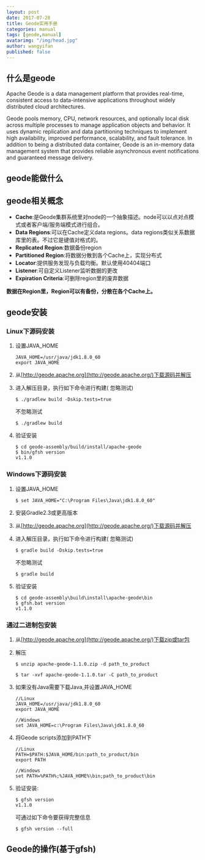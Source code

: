 ```yaml
---
layout: post
date: 2017-07-28
title: Geode实用手册
categories: manual
tags: [geode,manual]
avatarimg: "/img/head.jpg"
author: wangyifan
published: false
---
```




## 什么是geode

Apache Geode is a data management platform that provides real-time, consistent access to data-intensive applications throughout widely distributed cloud architectures.

Geode pools memory, CPU, network resources, and optionally local disk across multiple processes to manage application objects and behavior. It uses dynamic replication and data partitioning techniques to implement high availability, improved performance, scalability, and fault tolerance. In addition to being a distributed data container, Geode is an in-memory data management system that provides reliable asynchronous event notifications and guaranteed message delivery.

## geode能做什么

## geode相关概念

- **Cache**:是Geode集群系统里对node的一个抽象描述。node可以以点对点模式或者客户端/服务端模式进行组合。
- **Data Regions**:可以在Cache定义data regions。data regions类似关系数据库里的表。不过它是键值对格式的。
- **Replicated Region**:数据备份region
- **Partitioned Region**:将数据分散到各个Cache上，实现分布式
- **Locator**:提供服务发现与负载均衡。默认使用40404端口
- **Listener**:可自定义Listener监听数据的更改
- **Expiration Criteria**:可删除region里的废弃数据

**数据在Region里，Region可以有备份，分散在各个Cache上。**

## geode安装

### Linux下源码安装

1. 设置JAVA_HOME

   ```
   JAVA_HOME=/usr/java/jdk1.8.0_60
   export JAVA_HOME

   ```

2. 从[http://geode.apache.org](http://geode.apache.org/)下载源码并解压

3. 进入解压目录，执行如下命令进行构建( 忽略测试)

   ```
   $ ./gradlew build -Dskip.tests=true

   ```

   不忽略测试

   ```
   $ ./gradlew build 

   ```

4. 验证安装

   ```
   $ cd geode-assembly/build/install/apache-geode
   $ bin/gfsh version
   v1.1.0

   ```

### Windows下源码安装

1. 设置JAVA_HOME

   ```
   $ set JAVA_HOME="C:\Program Files\Java\jdk1.8.0_60" 

   ```

2. 安装Gradle2.3或更高版本

3. 从[http://geode.apache.org](http://geode.apache.org/)下载源码并解压

4. 进入解压目录，执行如下命令进行构建( 忽略测试)

   ```
   $ gradle build -Dskip.tests=true

   ```

   不忽略测试

   ```
   $ gradle build

   ```

5. 验证安装

   ```
   $ cd geode-assembly\build\install\apache-geode\bin
   $ gfsh.bat version
   v1.1.0

   ```

### 通过二进制包安装

1. 从[http://geode.apache.org](http://geode.apache.org/)下载zip或tar包

2. 解压

   ```
   $ unzip apache-geode-1.1.0.zip -d path_to_product
   ```

   ```
   $ tar -xvf apache-geode-1.1.0.tar -C path_to_product

   ```

3. 如果没有Java需要下载Java,并设置JAVA_HOME

   ```
   //Linux
   JAVA_HOME=/usr/java/jdk1.8.0_60
   export JAVA_HOME
   ```

   ```
   //Windows
   set JAVA_HOME=c:\Program Files\Java\jdk1.8.0_60 
   ```

4. 将Geode scripts添加到PATH下

   ```
   //Linux
   PATH=$PATH:$JAVA_HOME/bin:path_to_product/bin
   export PATH
   ```

   ```
   //Windows
   set PATH=%PATH%;%JAVA_HOME%\bin;path_to_product\bin 
   ```

5. 验证安装:

   ```
   $ gfsh version
   v1.1.0

   ```

   可通过如下命令要获得完整信息

   ```
   $ gfsh version --full
   ```


## Geode的操作(基于gfsh)


